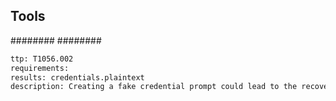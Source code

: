 

## Tools
########
########

```meta
ttp: T1056.002
requirements: 
results: credentials.plaintext
description: Creating a fake credential prompt could lead to the recovery of plaintext credentials
```